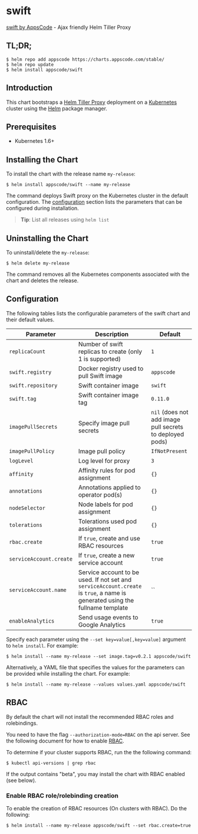 # swift
[swift by AppsCode](https://github.com/appscode/swift) - Ajax friendly Helm Tiller Proxy

## TL;DR;

```console
$ helm repo add appscode https://charts.appscode.com/stable/
$ helm repo update
$ helm install appscode/swift
```

## Introduction

This chart bootstraps a [Helm Tiller Proxy](https://github.com/appscode/swift) deployment on a [Kubernetes](http://kubernetes.io) cluster using the [Helm](https://helm.sh) package manager.

## Prerequisites

- Kubernetes 1.6+

## Installing the Chart
To install the chart with the release name `my-release`:

```console
$ helm install appscode/swift --name my-release
```

The command deploys Swift proxy on the Kubernetes cluster in the default configuration. The [configuration](#configuration) section lists the parameters that can be configured during installation.

> **Tip**: List all releases using `helm list`

## Uninstalling the Chart

To uninstall/delete the `my-release`:

```console
$ helm delete my-release
```

The command removes all the Kubernetes components associated with the chart and deletes the release.

## Configuration

The following tables lists the configurable parameters of the swift chart and their default values.


| Parameter                 | Description                                                   | Default          |
| --------------------------| --------------------------------------------------------------| -----------------|
| `replicaCount`            | Number of swift replicas to create (only 1 is supported)      | `1`              |
| `swift.registry`          | Docker registry used to pull Swift image                      | `appscode`       |
| `swift.repository`        | Swift container image                                         | `swift`          |
| `swift.tag`               | Swift container image tag                                     | `0.11.0`          |
| `imagePullSecrets`        | Specify image pull secrets                                    | `nil` (does not add image pull secrets to deployed pods) |
| `imagePullPolicy`         | Image pull policy                                             | `IfNotPresent`   |
| `logLevel`                | Log level for proxy                                           | `3`              |
| `affinity`                | Affinity rules for pod assignment                             | `{}`             |
| `annotations`             | Annotations applied to operator pod(s)                        | `{}`             |
| `nodeSelector`            | Node labels for pod assignment                                | `{}`             |
| `tolerations`             | Tolerations used pod assignment                               | `{}`             |
| `rbac.create`             | If `true`, create and use RBAC resources                      | `true`           |
| `serviceAccount.create`   | If `true`, create a new service account                       | `true`           |
| `serviceAccount.name`     | Service account to be used. If not set and `serviceAccount.create` is `true`, a name is generated using the fullname template | `` |
| `enableAnalytics`         | Send usage events to Google Analytics                         | `true`           |


Specify each parameter using the `--set key=value[,key=value]` argument to `helm install`. For example:

```console
$ helm install --name my-release --set image.tag=v0.2.1 appscode/swift
```

Alternatively, a YAML file that specifies the values for the parameters can be provided while
installing the chart. For example:

```console
$ helm install --name my-release --values values.yaml appscode/swift
```

## RBAC
By default the chart will not install the recommended RBAC roles and rolebindings.

You need to have the flag `--authorization-mode=RBAC` on the api server. See the following document for how to enable [RBAC](https://kubernetes.io/docs/admin/authorization/rbac/).

To determine if your cluster supports RBAC, run the the following command:

```console
$ kubectl api-versions | grep rbac
```

If the output contains "beta", you may install the chart with RBAC enabled (see below).

### Enable RBAC role/rolebinding creation

To enable the creation of RBAC resources (On clusters with RBAC). Do the following:

```console
$ helm install --name my-release appscode/swift --set rbac.create=true
```

